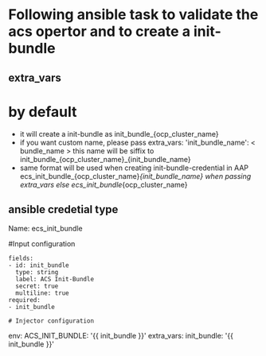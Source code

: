 # Following ansible task to validate the acs opertor and to create a init-bundle

## extra_vars 
# by default 
  - it will create a init-bundle as init_bundle_{ocp_cluster_name}
  - if you want custom name, please pass extra_vars:
     'init_bundle_name': < bundle_name >
      this name will be siffix to init_bundle_{ocp_cluster_name}_{init_bundle_name}
  - same format will be used when creating init-bundle-credential in AAP
    ecs_init_bundle_{ocp_cluster_name}_{init_bundle_name} when passing extra_vars
    else
    ecs_init_bundle_{ocp_cluster_name}
  
  ## ansible credetial type

  Name: ecs_init_bundle

  #Input configuration
  ```
  fields:
  - id: init_bundle
    type: string
    label: ACS Init-Bundle
    secret: true
    multiline: true
required:
  - init_bundle

# Injector configuration

```
env:
  ACS_INIT_BUNDLE: '{{ init_bundle }}'
extra_vars:
  init_bundle: '{{ init_bundle }}'

```
